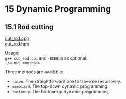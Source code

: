 # 15 Dynamic Programming  

## 15.1 Rod cutting  

[cut_rod.cpp](./cut_rod.cpp)  
[cut_rod.hpp](./cut_rod.hpp)  

Usage:  
`g++ cut_rod.cpp` and `-DDEBUG` as optional.  
`./a.out <method>`  

Three methods are available:  
+ `naive`. The straightforward one to traverse recursively.  
+ `memoized`. The top-down dynamic programming.   
+ `bottomup`. The bottom-up dynamic programming.  


